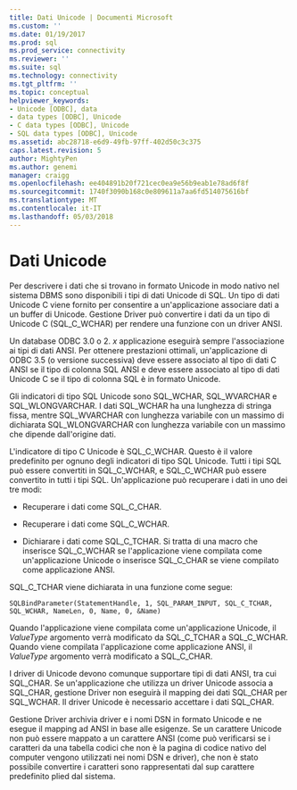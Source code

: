```yaml
---
title: Dati Unicode | Documenti Microsoft
ms.custom: ''
ms.date: 01/19/2017
ms.prod: sql
ms.prod_service: connectivity
ms.reviewer: ''
ms.suite: sql
ms.technology: connectivity
ms.tgt_pltfrm: ''
ms.topic: conceptual
helpviewer_keywords:
- Unicode [ODBC], data
- data types [ODBC], Unicode
- C data types [ODBC], Unicode
- SQL data types [ODBC], Unicode
ms.assetid: abc28718-e6d9-49fb-97ff-402d50c3c375
caps.latest.revision: 5
author: MightyPen
ms.author: genemi
manager: craigg
ms.openlocfilehash: ee404891b20f721cec0ea9e56b9eab1e78ad6f8f
ms.sourcegitcommit: 1740f3090b168c0e809611a7aa6fd514075616bf
ms.translationtype: MT
ms.contentlocale: it-IT
ms.lasthandoff: 05/03/2018
---
```

# <a name="unicode-data"></a>Dati Unicode
Per descrivere i dati che si trovano in formato Unicode in modo nativo nel sistema DBMS sono disponibili i tipi di dati Unicode di SQL. Un tipo di dati Unicode C viene fornito per consentire a un'applicazione associare dati a un buffer di Unicode. Gestione Driver può convertire i dati da un tipo di Unicode C (SQL_C_WCHAR) per rendere una funzione con un driver ANSI.  
  
 Un database ODBC 3.0 o 2. *x* applicazione eseguirà sempre l'associazione ai tipi di dati ANSI. Per ottenere prestazioni ottimali, un'applicazione di ODBC 3.5 (o versione successiva) deve essere associato al tipo di dati C ANSI se il tipo di colonna SQL ANSI e deve essere associato al tipo di dati Unicode C se il tipo di colonna SQL è in formato Unicode.  
  
 Gli indicatori di tipo SQL Unicode sono SQL_WCHAR, SQL_WVARCHAR e SQL_WLONGVARCHAR. I dati SQL_WCHAR ha una lunghezza di stringa fissa, mentre SQL_WVARCHAR con lunghezza variabile con un massimo di dichiarata SQL_WLONGVARCHAR con lunghezza variabile con un massimo che dipende dall'origine dati.  
  
 L'indicatore di tipo C Unicode è SQL_C_WCHAR. Questo è il valore predefinito per ognuno degli indicatori di tipo SQL Unicode. Tutti i tipi SQL può essere convertiti in SQL_C_WCHAR, e SQL_C_WCHAR può essere convertito in tutti i tipi SQL. Un'applicazione può recuperare i dati in uno dei tre modi:  
  
-   Recuperare i dati come SQL_C_CHAR.  
  
-   Recuperare i dati come SQL_C_WCHAR.  
  
-   Dichiarare i dati come SQL_C_TCHAR. Si tratta di una macro che inserisce SQL_C_WCHAR se l'applicazione viene compilata come un'applicazione Unicode o inserisce SQL_C_CHAR se viene compilato come applicazione ANSI.  
  
 SQL_C_TCHAR viene dichiarata in una funzione come segue:  
  
```  
SQLBindParameter(StatementHandle, 1, SQL_PARAM_INPUT, SQL_C_TCHAR, SQL_WCHAR, NameLen, 0, Name, 0, &Name)  
```  
  
 Quando l'applicazione viene compilata come un'applicazione Unicode, il *ValueType* argomento verrà modificato da SQL_C_TCHAR a SQL_C_WCHAR. Quando viene compilata l'applicazione come applicazione ANSI, il *ValueType* argomento verrà modificato a SQL_C_CHAR.  
  
 I driver di Unicode devono comunque supportare tipi di dati ANSI, tra cui SQL_CHAR. Se un'applicazione che utilizza un driver Unicode associa a SQL_CHAR, gestione Driver non eseguirà il mapping dei dati SQL_CHAR per SQL_WCHAR. Il driver Unicode è necessario accettare i dati SQL_CHAR.  
  
 Gestione Driver archivia driver e i nomi DSN in formato Unicode e ne esegue il mapping ad ANSI in base alle esigenze. Se un carattere Unicode non può essere mappato a un carattere ANSI (come può verificarsi se i caratteri da una tabella codici che non è la pagina di codice nativo del computer vengono utilizzati nei nomi DSN e driver), che non è stato possibile convertire i caratteri sono rappresentati dal sup carattere predefinito plied dal sistema.
